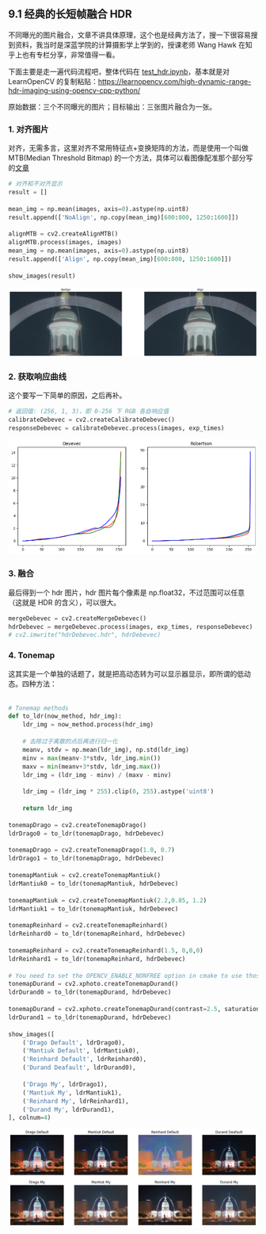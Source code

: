 ## 9.1 经典的长短帧融合 HDR

不同曝光的图片融合，文章不讲具体原理，这个也是经典方法了，搜一下很容易搜到资料，我当时是深蓝学院的计算摄影学上学到的，授课老师 Wang Hawk 在知乎上也有专栏分享，非常值得一看。

下面主要是走一遍代码流程吧，整体代码在 [test_hdr.ipynb](../code/test_hdr.ipynb)，基本就是对 LearnOpenCV 的复制粘贴：https://learnopencv.com/high-dynamic-range-hdr-imaging-using-opencv-cpp-python/

原始数据：三个不同曝光的图片；目标输出：三张图片融合为一张。

### 1. 对齐图片

对齐，无需多言，这里对齐不常用特征点+变换矩阵的方法，而是使用一个叫做 MTB(Median Threshold Bitmap) 的一个方法，具体可以看图像配准那个部分写的[文章](./docs/5.3.md)

```python
# 对齐和不对齐显示
result = []

mean_img = np.mean(images, axis=0).astype(np.uint8)
result.append(['NoAlign', np.copy(mean_img)[600:800, 1250:1600]])

alignMTB = cv2.createAlignMTB()
alignMTB.process(images, images)
mean_img = np.mean(images, axis=0).astype(np.uint8)
result.append(['Align', np.copy(mean_img)[600:800, 1250:1600]])

show_images(result)
```

![1722265203968](image/0.1/1722265203968.png)

### 2. 获取响应曲线

这个要写一下简单的原因，之后再补。

```python
# 返回值: (256, 1, 3)，即 0-256 下 RGB 各自响应值
calibrateDebevec = cv2.createCalibrateDebevec()
responseDebevec = calibrateDebevec.process(images, exp_times)
```

![1722265203968](image/0.1/responseCurve.png)

### 3. 融合

最后得到一个 hdr 图片，hdr 图片每个像素是 np.float32，不过范围可以任意（这就是 HDR 的含义），可以很大。

```python
mergeDebevec = cv2.createMergeDebevec()
hdrDebevec = mergeDebevec.process(images, exp_times, responseDebevec)
# cv2.imwrite("hdrDebevec.hdr", hdrDebevec)
```

### 4. Tonemap

这其实是一个单独的话题了，就是把高动态转为可以显示器显示，即所谓的低动态。四种方法：

```python

# Tonemap methods
def to_ldr(now_method, hdr_img):
    ldr_img = now_method.process(hdr_img)

    # 去除过于离散的点后再进行归一化
    meanv, stdv = np.mean(ldr_img), np.std(ldr_img)
    minv = max(meanv-3*stdv, ldr_img.min())
    maxv = min(meanv+3*stdv, ldr_img.max())
    ldr_img = (ldr_img - minv) / (maxv - minv)

    ldr_img = (ldr_img * 255).clip(0, 255).astype('uint8')

    return ldr_img

tonemapDrago = cv2.createTonemapDrago()
ldrDrago0 = to_ldr(tonemapDrago, hdrDebevec)

tonemapDrago = cv2.createTonemapDrago(1.0, 0.7)
ldrDrago1 = to_ldr(tonemapDrago, hdrDebevec)

tonemapMantiuk = cv2.createTonemapMantiuk()
ldrMantiuk0 = to_ldr(tonemapMantiuk, hdrDebevec)

tonemapMantiuk = cv2.createTonemapMantiuk(2.2,0.85, 1.2)
ldrMantiuk1 = to_ldr(tonemapMantiuk, hdrDebevec)

tonemapReinhard = cv2.createTonemapReinhard()
ldrReinhard0 = to_ldr(tonemapReinhard, hdrDebevec)

tonemapReinhard = cv2.createTonemapReinhard(1.5, 0,0,0)
ldrReinhard1 = to_ldr(tonemapReinhard, hdrDebevec)

# You need to set the OPENCV_ENABLE_NONFREE option in cmake to use those. Use them at your own risk.
tonemapDurand = cv2.xphoto.createTonemapDurand()
ldrDurand0 = to_ldr(tonemapDurand, hdrDebevec)

tonemapDurand = cv2.xphoto.createTonemapDurand(contrast=2.5, saturation=0.6)
ldrDurand1 = to_ldr(tonemapDurand, hdrDebevec)

show_images([
    ('Drago Default', ldrDrago0), 
    ('Mantiuk Default', ldrMantiuk0), 
    ('Reinhard Default', ldrReinhard0), 
    ('Durand Deafault', ldrDurand0),

    ('Drago My', ldrDrago1), 
    ('Mantiuk My', ldrMantiuk1), 
    ('Reinhard My', ldrReinhard1), 
    ('Durand My', ldrDurand1), 
], colnum=4)
```

![1726137515752](image/0.1/1726137515752.png)
